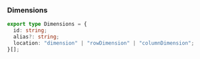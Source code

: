 
### Dimensions
```typescript
export type Dimensions = {
  id: string;
  alias?: string;
  location: "dimension" | "rowDimension" | "columnDimension";
}[];

```
  